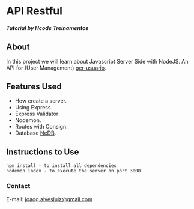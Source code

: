<!-- Title --> 
# API Restful 

<!-- Project Image --> 
<!-- <p align="center">
  <a href="" rel="noopener">
 <img width=100% height=100% src="./assets/images/page.png" alt="Project logo"></a>
</p> -->

<!-- Who made it --> 
##### Tutorial by Hcode Treinamentos
<!-- About the project --> 
## About <a name = "about"></a>

In this project we will learn about Javascript Server Side with NodeJS. An API for  (User Management) [ger-usuario](https://github.com/joaogalvesluiz/ger-usuario).  

<!-- Features Used in --> 
## Features Used <a name = "about"></a>
* How create a server.
  <!-- 
  * for See      : GET
  * for Register : POST
  * for Update   : PUT
  * for Delete   : DELETE
  -->
* Using Express.
* Express Validator
* Nodemon.
* Routes with Consign.
* Database [NeDB](https://stackabuse.com/nedb-a-lightweight-javascript-database/).

## Instructions to Use

```
npm install - to install all dependencies
nodemon index - to execute the server on port 3000
```

<!-- See website --> 
<!-- [Check Live](https://joaogalvesluiz.netlify.app/websites/loruki/index.html) -->


### Contact
E-mail: joaog.alvesluiz@gmail.com
